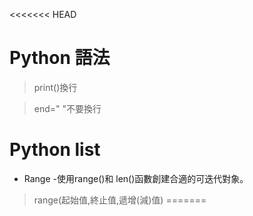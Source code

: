 <<<<<<< HEAD
# Python 語法
>print()換行

>end=" "不要換行
# Python list
* Range -使用range()和 len()函數創建合適的可迭代對象。
>range(起始值,終止值,遞增(減)值)
=======
